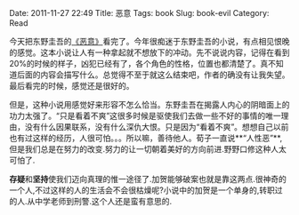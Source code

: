 Date: 2011-11-27 22:49
Title: 恶意
Tags: book
Slug: book-evil
Category: Read

今天把东野圭吾的[《恶意》][1]看完了。今年很痴迷于东野圭吾的小说，有点相见恨晚的感觉。这本小说让人有一种拿起就不想放下的冲动。先不说说内容，记得在看到20%的时候的样子，凶犯已经有了，各个角色的性格，位置也都清楚了。真不知道后面的内容会描写什么。总觉得不至于就这么结束吧，作者的确没有让我失望。最后看完的时候，感觉还是很好的。

但是，这种小说用感觉好来形容不怎么恰当。东野圭吾在揭露人内心的阴暗面上的功力太强了。“只是看着不爽”这很多时候是驱使我们去做一些不好的事情的唯一理由，没有什么因果联系，没有什么深仇大恨。只是因为“看着不爽”。想想自己以前也有过这样的经历，人很可怕。。。所以嘛，善待他人。荀子一直说**“人性恶”**,但是我们总是在努力的改变.努力的让一切朝着美好的方向前进.野野口修这种人太可怕了.

**存疑**和**坚持**使我们迈向真理的惟一途径了.加贺能够破案也就是靠这两点.很神奇的一个人,不过这样的人的生活会不会很枯燥呢?小说中的加贺是一个单身的,转职过的人.从中学老师到刑警.这个人还是蛮有意思的.

 [1]: http://book.douban.com/subject/3646172/